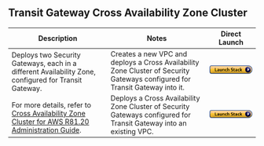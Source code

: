 
## Transit Gateway Cross Availability Zone Cluster
<table>
    <thead>
        <tr>
            <th>Description</th>
            <th>Notes</th>
            <th>Direct Launch</th>
        </tr>
    </thead>
    <tbody>
        <tr>
            <td rowspan="2" width="40%">
           Deploys two Security Gateways, each in a different Availability Zone, configured for Transit Gateway.<br/><br/>For more details, refer to <a href="https://sc1.checkpoint.com/documents/IaaS/WebAdminGuides/EN/CP_CloudGuard_for_AWS_Cross_AZ_Cluster/Default.htm">Cross Availability Zone Cluster for AWS R81.20 Administration Guide</a>.
            </td>
            <td width="40%">Creates a new VPC and deploys a Cross Availability Zone Cluster of Security Gateways configured for Transit Gateway into it.</td>
            <td><a href="https://console.aws.amazon.com/cloudformation/home#/stacks/create/review?templateURL=https://cgi-cfts.s3.amazonaws.com/cluster/tgw-cross-az-cluster-master.yaml&stackName=Check-Point-TGW-Cross-AZ-Cluster"><img src="../../images/launch.png"/></a></td>
        </tr>
        <tr>
            <td width="40%">Deploys a Cross Availability Zone Cluster of Security Gateways configured for Transit Gateway into an existing VPC.</td>
            <td><a href="https://console.aws.amazon.com/cloudformation/home#/stacks/create/review?templateURL=https://cgi-cfts.s3.amazonaws.com/cluster/cross-az-cluster.yaml&stackName=Check-Point-TGW-Cross-AZ-Cluster"><img src="../../images/launch.png"/></a></td>
        </tr>
    </tbody>
</table>
<br/>
<br/>